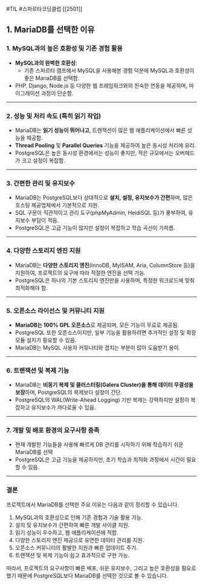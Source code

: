 #TIL #스파르타코딩클럽 [[2501]]

## 1. MariaDB를 선택한 이유
### 1. MySQL과의 높은 호환성 및 기존 경험 활용
- **MySQL과의 완벽한 호환성**:
	- 기존 스파르타 캠프에서 MySQL을 사용해본 경험 덕분에 MySQL과 호환성이 좋은 MariaDB를 선택함.
- PHP, Django, Node.js 등 다양한 웹 프레임워크와의 친숙한 연동을 제공하며, 마이그레이션 과정이 단순함.


---
### 2. 성능 및 처리 속도 (특히 읽기 작업)
- MariaDB는 **읽기 성능이 뛰어나고**, 트랜잭션이 많은 웹 애플리케이션에서 빠른 성능을 제공함.
- **Thread Pooling** 및 **Parallel Queries** 기능을 제공하여 높은 동시성 처리에 유리.
- PostgreSQL은 높은 동시성 환경에서는 성능이 좋지만, 작은 규모에서는 오버헤드가 크고 설정이 복잡함.


---
### 3. 간편한 관리 및 유지보수
- MariaDB는 PostgreSQL보다 상대적으로 **설치, 설정, 유지보수가 간편**하며, 많은 호스팅 제공업체에서 기본적으로 지원.
- SQL 구문이 직관적이고 관리 도구(phpMyAdmin, HeidiSQL 등)가 풍부하여, 유지보수 부담이 적음.
- PostgreSQL은 고급 기능이 많지만 설정이 복잡하고 학습 곡선이 가파름.


---
### 4. 다양한 스토리지 엔진 지원
- MariaDB는 **다양한 스토리지 엔진**(InnoDB, MyISAM, Aria, ColumnStore 등)을 지원하여, 프로젝트의 요구에 따라 적절한 엔진을 선택 가능.
- PostgreSQL은 하나의 기본 스토리지 엔진만을 사용하며, 특정한 워크로드에 맞춰 최적화해야 함.


---
### 5. 오픈소스 라이선스 및 커뮤니티 지원
- **MariaDB는 100% GPL 오픈소스**로 제공되며, 모든 기능이 무료로 제공됨.
- PostgreSQL 또한 오픈소스이지만, 일부 기능을 활용하려면 추가적인 설정 및 확장 모듈 설치가 필요할 수 있음.
- MariaDB는 MySQL 사용자 커뮤니티와 겹치는 부분이 많아 도움받기 용이.


---
### 6. 트랜잭션 및 복제 기능
- MariaDB는 **비동기 복제 및 클러스터링(Galera Cluster)을 통해 데이터 무결성을 보장**하며, PostgreSQL의 복제보다 설정이 간단.
- PostgreSQL의 WAL(Write-Ahead Logging) 기반 복제는 강력하지만 설정이 복잡하고 유지보수가 까다로울 수 있음.


---
### 7. 개발 및 배포 환경의 요구사항 충족
- 현재 개발한 기능들을 사용해 빠르게 DB 관리를 시작하기 위해 학습하기 쉬운 MariaDB를 선택
- PostgreSQL은 고급 기능을 제공하지만, 초기 학습과 최적화 과정에서 시간이 필요할 수 있음.


---
### 결론

프로젝트에서 MariaDB를 선택한 주요 이유는 다음과 같이 정리할 수 있습니다.
1. MySQL과의 호환성으로 인해 기존 경험과 기술 활용 가능.
2. 설치 및 유지보수가 간편하여 빠른 개발 사이클 지원.
3. 읽기 성능이 우수하고, 웹 애플리케이션에 적합.
4. 다양한 스토리지 엔진 제공으로 유연한 데이터 관리를 지원.
5. 오픈소스 커뮤니티의 활발한 지원과 빠른 업데이트 주기.
6. 트랜잭션 및 복제 기능이 쉽고 효과적으로 구현 가능.

따라서, 프로젝트의 요구사항이 빠른 배포, 쉬운 유지보수, 그리고 높은 호환성을 필요로 했기 때문에 PostgreSQL보다 MariaDB를 선택한 것으로 볼 수 있습니다.